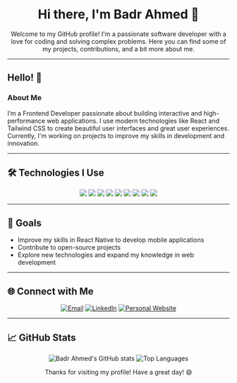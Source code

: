 <h1 align="center">Hi there, I'm Badr Ahmed 👋</h1>
 
<p align="center">
  Welcome to my GitHub profile! I'm a passionate software developer with a love for coding and solving complex problems. Here you can find some of my projects, contributions, and a bit more about me.
</p>

---

## Hello! 👋

### About Me
I’m a Frontend Developer passionate about building interactive and high-performance web applications. I use modern technologies like React and Tailwind CSS to create beautiful user interfaces and great user experiences. Currently, I'm working on projects to improve my skills in development and innovation.

---

## 🛠️ Technologies I Use

<p align="center">
  <img src="https://img.shields.io/badge/JavaScript-F7DF1E?style=for-the-badge&logo=javascript&logoColor=black"/>
  <img src="https://img.shields.io/badge/HTML-E34F26?style=for-the-badge&logo=html5&logoColor=white"/>
  <img src="https://img.shields.io/badge/CSS-1572B6?style=for-the-badge&logo=css3&logoColor=white"/>
  <img src="https://img.shields.io/badge/React-61DAFB?style=for-the-badge&logo=react&logoColor=black"/>
  <img src="https://img.shields.io/badge/Tailwind%20CSS-38B2AC?style=for-the-badge&logo=tailwind-css&logoColor=white"/>
  <img src="https://img.shields.io/badge/Redux-764ABC?style=for-the-badge&logo=redux&logoColor=white"/>
  <img src="https://img.shields.io/badge/Git-F05032?style=for-the-badge&logo=git&logoColor=white"/>
  <img src="https://img.shields.io/badge/GitHub-181717?style=for-the-badge&logo=github&logoColor=white"/>
  <img src="https://img.shields.io/badge/Node.js-339933?style=for-the-badge&logo=node.js&logoColor=white"/>
</p>

---

## 🎯 Goals
- Improve my skills in React Native to develop mobile applications
- Contribute to open-source projects
- Explore new technologies and expand my knowledge in web development

---

## 🌐 Connect with Me

<p align="center">
  <a href="mailto:isob83709@gmail.com"><img src="https://img.shields.io/badge/Email-D14836?style=for-the-badge&logo=gmail&logoColor=white" alt="Email"></a>
  <a href="https://www.linkedin.com/in/badr-iso-872541338/"><img src="https://img.shields.io/badge/LinkedIn-0077B5?style=for-the-badge&logo=linkedin&logoColor=white" alt="LinkedIn"></a>
  <a href="https://yourwebsite.com"><img src="https://img.shields.io/badge/Website-4285F4?style=for-the-badge&logo=google-chrome&logoColor=white" alt="Personal Website"></a>
</p>

---

## 📈 GitHub Stats

<p align="center">
  <img src="https://github-readme-stats.vercel.app/api?username=Badr-Ahmed12&show_icons=true&theme=tokyonight" alt="Badr Ahmed's GitHub stats"/>
  <img src="https://github-readme-stats.vercel.app/api/top-langs/?username=Badr-Ahmed12&layout=compact&theme=tokyonight" alt="Top Languages"/>
</p>
 

 
<p align="center">
  Thanks for visiting my profile! Have a great day! 😄
</p>
